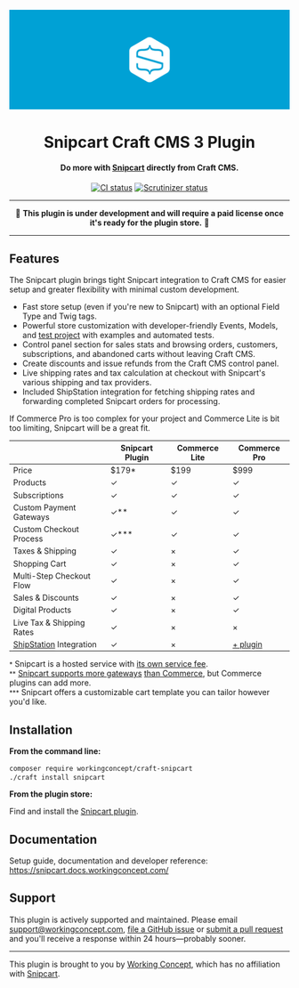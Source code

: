 ![Snipcart](resources/hero.svg)

<h1 align="center">Snipcart Craft CMS 3 Plugin</h1>

<h4 align="center">Do more with <a href="https://snipcart.com/">Snipcart</a> directly from Craft CMS.</h4>

<p align="center"><a href="https://travis-ci.org/workingconcept/snipcart-craft-plugin"><img src="https://travis-ci.org/workingconcept/snipcart-craft-plugin.svg?branch=master" alt="CI status"></a> <a href="https://scrutinizer-ci.com/g/workingconcept/snipcart-craft-plugin/"><img src="https://scrutinizer-ci.com/g/workingconcept/snipcart-craft-plugin/badges/quality-score.png?b=master" alt="Scrutinizer status"></a></p>

---

<p align="center">🚧 <b>This plugin is under development and will require a paid license once it's ready for the plugin store.</b> 🚧</p>

---

## Features

The Snipcart plugin brings tight Snipcart integration to Craft CMS for easier setup and greater flexibility with minimal custom development.

- Fast store setup (even if you're new to Snipcart) with an optional Field Type and Twig tags.
- Powerful store customization with developer-friendly Events, Models, and [test project](https://github.com/workingconcept/snipcart-test) with examples and automated tests.
- Control panel section for sales stats and browsing orders, customers, subscriptions, and abandoned carts without leaving Craft CMS.
- Create discounts and issue refunds from the Craft CMS control panel.
- Live shipping rates and tax calculation at checkout with Snipcart's various shipping and tax providers.
- Included ShipStation integration for fetching shipping rates and forwarding completed Snipcart orders for processing.

If Commerce Pro is too complex for your project and Commerce Lite is bit too limiting, Snipcart will be a great fit.

|                                                         | Snipcart Plugin | Commerce Lite | Commerce Pro                                                |
| ------------------------------------------------------- | --------------- | ------------- | ----------------------------------------------------------- |
| Price                                                   | \$179\*         | \$199         | \$999                                                       |
| Products                                                | ✓               | ✓             | ✓                                                           |
| Subscriptions                                           | ✓               | ✓             | ✓                                                           |
| Custom Payment Gateways                                 | ✓\*\*           | ✓             | ✓                                                           |
| Custom Checkout Process                                 | ✓\*\*\*         | ✓             | ✓                                                           |
| Taxes & Shipping                                        | ✓               | ×             | ✓                                                           |
| Shopping Cart                                           | ✓               | ×             | ✓                                                           |
| Multi-Step Checkout Flow                                | ✓               | ×             | ✓                                                           |
| Sales & Discounts                                       | ✓               | ×             | ✓                                                           |
| Digital Products                                        | ✓               | ×             | ✓                                                           |
| Live Tax & Shipping Rates                               | ✓               | ×             | ×                                                           |
| [ShipStation](https://www.shipstation.com/) Integration | ✓               | ×             | [+ plugin](https://plugins.craftcms.com/shipstationconnect) |

<small>\*</small> Snipcart is a hosted service with [its own service fee](https://snipcart.com/pricing).  
<small>\*\*</small> [Snipcart supports more gateways](https://snipcart.com/list-ecommerce-payment-gateways) [than Commerce](https://docs.craftcms.com/commerce/v2/payment-gateways.html), but Commerce plugins can add more.  
<small>\*\*\*</small> Snipcart offers a customizable cart template you can tailor however you'd like.

## Installation

**From the command line:**

```shell
composer require workingconcept/craft-snipcart
./craft install snipcart
```

**From the plugin store:**

Find and install the [Snipcart plugin](https://plugins.craftcms.com/snipcart).

## Documentation

Setup guide, documentation and developer reference: https://snipcart.docs.workingconcept.com/

## Support

This plugin is actively supported and maintained. Please email [support@workingconcept.com](mailto:support@workingconcept.com), [file a GitHub issue](https://github.com/workingconcept/snipcart-craft-plugin/issues) or [submit a pull request](https://github.com/workingconcept/snipcart-craft-plugin/pulls) and you'll receive a response within 24 hours—probably sooner. 

---

This plugin is brought to you by [Working Concept](https://workingconcept.com), which has no affiliation with [Snipcart](https://snipcart.com/).
